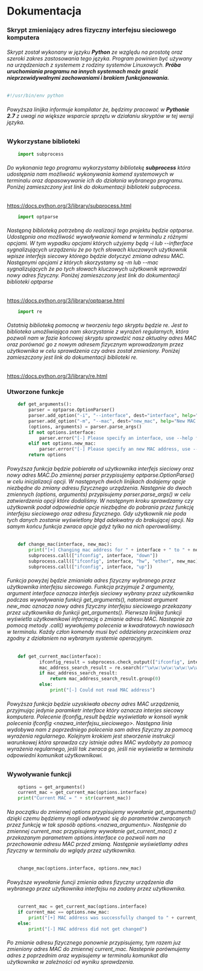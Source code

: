 # Dokumentacja
### Skrypt zmieniający adres fizyczny interfejsu sieciowego komputera

###### Skrypt został wykonany w języku **Python** ze względu na prostotę oraz szeroki zakres zastosowania tego języka. Program powinien być używany na urządzeniach z systemem z rodziny systemów Linuxowych. **Próba uruchomiania programu na innych systemach może grozić nieprzewidywalnymi zachowaniami i brakiem funkcjonowania.** 

```python
#!/usr/bin/env python
```
###### Powyższa linijka informuje kompilator że, będzimy pracować w **Pythonie 2.7** z uwagi na większe wsparcie sprzętu w działaniu skryptów w tej wersji języka.
### Wykorzystane biblioteki

```python
    import subprocess
```
###### Do wykonania tego programu wykorzystamy bibliotekę **subprocess** która udostępnia nam możliwość wykonywania komend systemowych w terminalu oraz dopasowywanie ich do działania wybranego programu. Poniżej zamieszczony jest link do dokumentacji biblioteki *subprocess*.

<https://docs.python.org/3/library/subprocess.html>

```python
    import optparse
```
###### Następną biblioteką potrzebną do realizacji tego projektu będzie optparse. Udostępnia ona możliwość wywoływanie komend w terminalu z różnymi opcjami. W tym wypadku opcjami których użyjemy będą -i lub --infterface sygnalizujących urządzeniu że po tych słowach kluczowych użytkownik wpisze interfejs siecowy którego będzie dotyczyć zmiana adresu MAC. Następnymi opcjami z których skorzystamy są -m lub --mac sygnalizujących że po tych słowach kluczowych użytkownik wprowadzi nowy adres fizyczny. Poniżej zamieszczony jest link do dokumentacji biblioteki optparse

<https://docs.python.org/3/library/optparse.html>

```python
    import re
```
###### Ostatnią biblioteką pomocną w tworzeniu tego skryptu będzie re. Jest to biblioteka umożliwiająca nam skorzystanie z wyrażeń regularnych, która pozwoli nam w fazie końcowej skryptu sprawdzić nasz aktualny adres MAC oraz porównać go z nowym adresem fizycznym wprowadzonym przez użytkownika w celu sprawdzenia czy adres został zmieniony. Poniżej zamieszczony jest link do dokumentacji biblioteki re.

<https://docs.python.org/3/library/re.html>

### Utworzone funkcje

```python
    def get_arguments():
        parser = optparse.OptionParser()
        parser.add_option("-i", "--interface", dest="interface", help="Interface to change its MAC address")
        parser.add_option("-m", "--mac", dest="new_mac", help="New MAC address")
        (options, arguments) = parser.parse_args()
        if not options.interface:
            parser.error("[-] Please specify an interface, use --help for more info")
        elif not options.new_mac:
            parser.error("[-] Please specify an new MAC address, use --help for more info")
        return options
```
###### Powyższa funkcja będzie pobierała od użytkownika interfejs sieciowy oraz nowy adres MAC.Do zmiennej *parser* przypisujemy *optparse.OptionParse()* w celu inicjalizacji opcji. W następnych dwóch linijkach dodajemy opcje niezbędne do zmiany adresu fizycznego urządzenia. Następnie do dwoch zmiennych *(options, arguments)* przypisujemy *parser.parse_args()* w celu zatwierdzenia opcji które dodaliśmy. W następnym kroku sprawdzamy czy użytkownik podał odpowiednie opcje niezbędne do pobrania przez funkcję interfejsu sieciowego oraz adresu fizycznego. Gdy użytkownik nie poda tych danych zostanie wyświetlony błąd adekwatny do brakującej opcji. Na samym końcu funkcja zwraca opcje gdyż tylko na nich operowaliśmy.

```python
    def change_mac(interface, new_mac):
        print("[+] Changing mac address for " + interface + " to " + new_mac)
        subprocess.call(["ifconfig", interface, "down"])
        subprocess.call(["ifconfig", interface, "hw", "ether", new_mac])
        subprocess.call(["ifconfig", interface, "up"])
```
###### Funkcja powyżej będzie zmianiała adres fizyczny wybranego przez użytkownika interfejsu siecowego. Funkcja przyjmuje 2 argumenty, argument *interface* oznacza interfejs sieciowy wybrany przez użytkownika podczas wywoływania funkcji *get_arguments()*, natomiast argument *new_mac* oznacza nowy adres fizyczny interfejsu sieciowego przekazany przez użytkownika do funkcji *get_arguments()*. Pierwsza linijka funkcji wyświetla użytkownikowi informację o zmianie adresu MAC. Nastepnie za pomocą metody *.call()* wywołujemy polecenia w kwadratowych nawiasach w terminalu. Każdy człon komendy musi być oddzielony przecinkiem oraz zgodny z działaniem na wybranym systemie operacyjnym.

```python
    def get_current_mac(interface):
            ifconfig_result = subprocess.check_output(["ifconfig", interface])
            mac_address_search_result = re.search(r"\w\w:\w\w:\w\w:\w\w:\w\w:\w\w", str(ifconfig_result))
            if mac_address_search_result:
                return mac_address_search_result.group(0)
            else:
                print("[-] Could not read MAC address")
```
###### Powyższa funkcja będzie uzyskiwała obecny adres MAC urządzenia, przyjmując jedynie paramketr *interface* który oznacza interjes siecowy komputera. Polecenie *ifconfig_result* będzie wyświetlało w konsoli wynik polecenia *ifconfig <nazwa_interfejsu_sieciowego>*. Następna linia wydobywa nam z poprzedniego polecenia sam adres fizyczny za pomocą wyrażenia regularnego. Kolejnym krokiem jest stworzenie instrukcji warunkowej która sprawdza czy istnieje adres MAC wydobyty za pomocą wyrażenia regularnego, jeśli tak zwraca go, jeśli nie wyświetla w terminalu odpowiedni komunikat użytkownikowi.

### Wywoływanie funkcji

```python
    options = get_arguments()
    current_mac = get_current_mac(options.interface)
    print("Current MAC = " + str(current_mac))
```
###### Na początku do zmiennej *options* przypisujemy wywołanie *get_arguments()* dzięki czemu będziemy mogli odwoływać się do parametrów zwracanych przez funkcję w tak sposób *options.<nazwa_argumentu>*. Następnie do zmiennej *current_mac* przypisujemy wywołanie *get_current_mac()* z przekazanym parametrem *options.interface* co pozwoli nam na przechowanie adresu MAC przed zmianą. Następnie wyświetlamy adres fizyczny w terminalu do wglądy przez użytkownika.

```python
    change_mac(options.interface, options.new_mac)
```
###### Powyższe wywołanie funcji zmienia adres fizyczny urządzenia dla wybranego przez użytkownika interfejsu na zadany przez użytkownika.

```python
    current_mac = get_current_mac(options.interface)
    if current_mac == options.new_mac:
        print("[+] MAC address was successfully changed to " + current_mac)
    else:
        print("[-] MAC address did not get changed")
```
###### Po zmianie adresu fizycznego ponownie przypisujemy, tym razem juz zmieniony adres MAC do zmiennej *current_mac*. Nastepnie porównujemy adres z poprzednim oraz wypisujemy w terminalu komunikat dla użytkownika w zależności od wyniku sprawdzenia. 